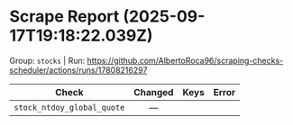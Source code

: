 # Scrape Report (2025-09-17T19:18:22.039Z)

Group: `stocks`  |  Run: https://github.com/AlbertoRoca96/scraping-checks-scheduler/actions/runs/17808216297

| Check | Changed | Keys | Error |
|---|:---:|:--|:--|
| `stock_ntdoy_global_quote` | — |  |  |
